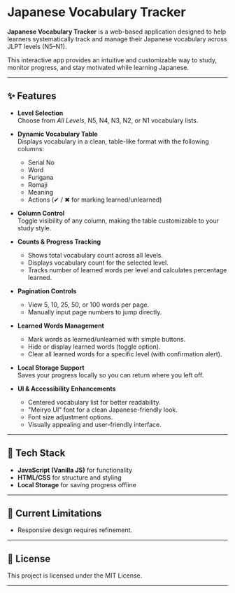 # Japanese Vocabulary Tracker  

**Japanese Vocabulary Tracker** is a web-based application designed to help learners systematically track and manage their Japanese vocabulary across JLPT levels (N5–N1).  

This interactive app provides an intuitive and customizable way to study, monitor progress, and stay motivated while learning Japanese.  

---

## ✨ Features  

- **Level Selection**  
  Choose from *All Levels*, N5, N4, N3, N2, or N1 vocabulary lists.  

- **Dynamic Vocabulary Table**  
  Displays vocabulary in a clean, table-like format with the following columns:  
  - Serial No  
  - Word  
  - Furigana  
  - Romaji  
  - Meaning  
  - Actions (✔ / ✖ for marking learned/unlearned)  

- **Column Control**  
  Toggle visibility of any column, making the table customizable to your study style.  

- **Counts & Progress Tracking**  
  - Shows total vocabulary count across all levels.  
  - Displays vocabulary count for the selected level.  
  - Tracks number of learned words per level and calculates percentage learned.  

- **Pagination Controls**  
  - View 5, 10, 25, 50, or 100 words per page.  
  - Manually input page numbers to jump directly.  

- **Learned Words Management**  
  - Mark words as learned/unlearned with simple buttons.  
  - Hide or display learned words (toggle option).  
  - Clear all learned words for a specific level (with confirmation alert).  

- **Local Storage Support**  
  Saves your progress locally so you can return where you left off.  

- **UI & Accessibility Enhancements**  
  - Centered vocabulary list for better readability.  
  - "Meiryo UI" font for a clean Japanese-friendly look.  
  - Font size adjustment options.  
  - Visually appealing and user-friendly interface.  

---

## 🚀 Tech Stack  

- **JavaScript (Vanilla JS)** for functionality  
- **HTML/CSS** for structure and styling  
- **Local Storage** for saving progress offline  

---

## 📌 Current Limitations  

- Responsive design requires refinement.

---
<!-- 
## 📷 Demo (Optional)  

_Add a screenshot or GIF of the app here once ready._  

--- -->

## 📄 License  

This project is licensed under the MIT License.  

---